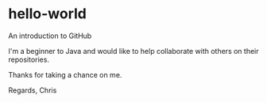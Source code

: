 # hello-world
An introduction to GitHub

I'm a beginner to Java and would like to help collaborate with others on their repositories.

Thanks for taking a chance on me.


Regards,
Chris
